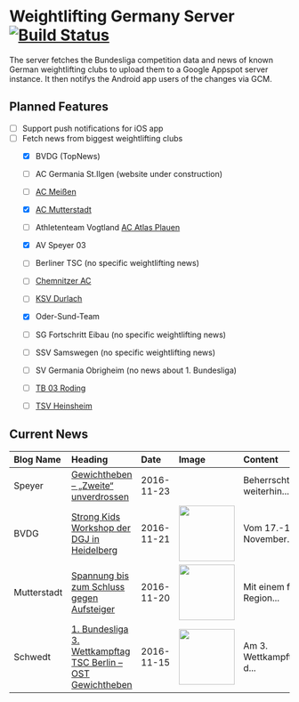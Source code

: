 # Weightlifting Germany Server [![Build Status](https://travis-ci.org/WGierke/weightlifting_germany_server.svg?branch=master)](https://travis-ci.org/WGierke/weightlifting_germany_server)

The server fetches the Bundesliga competition data and news of known German weightlifting clubs to upload them to a Google Appspot server instance.
It then notifys the Android app users of the changes via GCM.

## Planned Features
- [ ] Support push notifications for iOS app  
- [ ] Fetch news from biggest weightlifting clubs
    - [X] BVDG (TopNews)
    - [ ] AC Germania St.Ilgen (website under construction)
    - [ ] [AC Meißen](http://www.ac-meissen.de/index.php?start=1)
    - [X] [AC Mutterstadt](http://www.ac-mutterstadt.de/index.php?start=1)
    - [ ] Athletenteam Vogtland [AC Atlas Plauen](https://acatlas.wordpress.com/)
    - [X] AV Speyer 03
    - [ ] Berliner TSC (no specific weightlifting news)
    - [ ] [Chemnitzer AC](http://chemnitzer-athletenclub.de/aktuelles/news/page/1/)
    - [ ] [KSV Durlach](http://ksvdurlach.de/news?page_n54=1)
    - [X] Oder-Sund-Team
    - [ ] SG Fortschritt Eibau (no specific weightlifting news)
    - [ ] SSV Samswegen (no specific weightlifting news)
    - [ ] SV Germania Obrigheim (no news about 1. Bundesliga)
    - [ ] [TB 03 Roding](http://www.tb03-gewichtheben.de/page/1/)
    - [ ] [TSV Heinsheim](http://gewichtheben.tsv-heinsheim.de/index.php?start=1)


## Current News

| Blog Name   | Heading                                                                                                                                          | Date       | Image                                                                                                                            | Content                 |
|:------------|:-------------------------------------------------------------------------------------------------------------------------------------------------|:-----------|:---------------------------------------------------------------------------------------------------------------------------------|:------------------------|
| Speyer      | [Gewichtheben – „Zweite“ unverdrossen](http://www.av03-speyer.de/2016/11/gewichtheben-zweite-unverdrossen/)                                      | 2016-11-23 |                                                                                                                                  | Beherrscht weiterhin... |
| BVDG        | [Strong Kids Workshop der DGJ in Heidelberg](http://www.german-weightlifting.de/die-dgj-arbeitet-an-vier-projekten-fuer-unseren-jugendsport/)    | 2016-11-21 | <img src='http://www.german-weightlifting.de/wp-content/uploads/2016/11/WS-Strong-Kids.jpg' width='100px'/>                      | Vom 17.-18. November... |
| Mutterstadt | [Spannung bis zum Schluss gegen Aufsteiger](http://www.ac-mutterstadt.de/index.php?start=0&heading=956f6c684ee6fd43c045b34e2819426c1479596400.0) | 2016-11-20 | <img src='http://www.ac-mutterstadt.de//images/Prot_KG.jpg' width='100px'/>                                                      | Mit einem für Region... |
| Schwedt     | [1. Bundesliga 3. Wettkampftag TSC Berlin – OST Gewichtheben](http://gewichtheben.blauweiss65-schwedt.de/?p=7348)                                | 2016-11-15 | <img src='http://gewichtheben.blauweiss65-schwedt.de/wp-content/uploads/2009/02/Oder-Sund-Team-2013-300x169.jpg' width='100px'/> | Am 3. Wettkampftag d... |